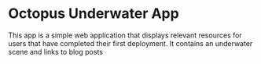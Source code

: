 # Octopus Underwater App

This app is a simple web application that displays relevant resources for users that have completed their first deployment. It contains an underwater scene and links to blog posts

